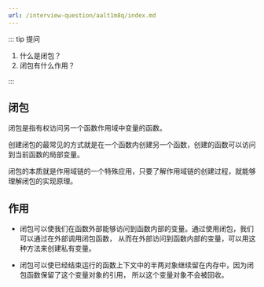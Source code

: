 ```yaml
---
url: /interview-question/aalt1m8q/index.md
---
```

::: tip 提问

1. 什么是闭包？
2. 闭包有什么作用？

:::

## 闭包

闭包是指有权访问另一个函数作用域中变量的函数。

创建闭包的最常见的方式就是在一个函数内创建另一个函数，创建的函数可以访问到当前函数的局部变量。

闭包的本质就是作用域链的一个特殊应用，只要了解作用域链的创建过程，就能够理解闭包的实现原理。

## 作用

* 闭包可以使我们在函数外部能够访问到函数内部的变量。通过使用闭包，我们可以通过在外部调用闭包函数，
  从而在外部访问到函数内部的变量，可以用这种方法来创建私有变量。

* 闭包可以使已经结束运行的函数上下文中的半两对象继续留在内存中，因为闭包函数保留了这个变量对象的引用，
  所以这个变量对象不会被回收。

